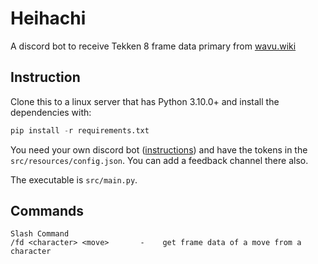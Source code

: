 # Heihachi
A discord bot to receive Tekken 8 frame data primary from [wavu.wiki](https://wavu.wiki/t/Wavu:Tekken_8)

## Instruction

Clone this to a linux server that has Python 3.10.0+ and install the dependencies with:
```py
pip install -r requirements.txt
```

You need your own discord bot ([instructions](https://github.com/reactiflux/discord-irc/wiki/Creating-a-discord-bot-&-getting-a-token)) and have the tokens in the `src/resources/config.json`. You can add a feedback channel there also.


The executable is `src/main.py`.

## Commands
```
Slash Command
/fd <character> <move>       -    get frame data of a move from a character

```